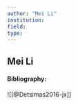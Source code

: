 ```yaml
---
author: "Mei Li"
institution:
field:
type:
---
```


## Mei Li
#### Bibliography:

![[@Detsimas2016-jx]]